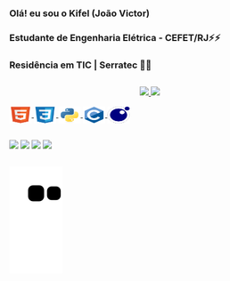 ### Olá! eu sou o Kifel (João Victor)
### Estudante de Engenharia Elétrica - CEFET/RJ⚡⚡
### Residência em TIC | Serratec 🚀🚀

  ##


<div align="center">
  <a href="https://github.com/kifel">
  <img height="150em" src="https://github-readme-stats.vercel.app/api?username=kifel&show_icons=true&theme=dark&include_all_commits=true&count_private=true"/>
  <img height="150em" src="https://github-readme-stats.vercel.app/api/top-langs/?username=kifel&layout=compact&langs_count=7&theme=dark"/>
</div>
<div style="display: inline_block"><br>
  <img align="center" alt="Kifel-HTML" height="30" width="40" src="https://raw.githubusercontent.com/devicons/devicon/master/icons/html5/html5-original.svg">
  <img align="center" alt="Kifel-CSS" height="30" width="40" src="https://raw.githubusercontent.com/devicons/devicon/master/icons/css3/css3-original.svg">
  <img align="center" alt="Kifel-Python" height="30" width="40" src="https://raw.githubusercontent.com/devicons/devicon/master/icons/python/python-original.svg">
  <img align="center" alt="Kifel-Csharp" height="30" width="40" src="https://raw.githubusercontent.com/devicons/devicon/master/icons/c/c-original.svg">
  <img align="center" alt="Kifel-Lua" height="30" width="40" src="https://raw.githubusercontent.com/devicons/devicon/master/icons/lua/lua-original.svg">
</div>
  
  ##
  
<div> 
  	<a href="https://twitter.com/KifelG_" target="_blank"><img src="https://img.shields.io/badge/Twitter-1DA1F2?style=for-the-badge&logo=twitter&logoColor=white" target="_blank"></a>
 	<a href="https://www.twitch.tv/kifelg" target="_blank"><img src="https://img.shields.io/badge/Twitch-9146FF?style=for-the-badge&logo=twitch&logoColor=white" target="_blank"></a>
 <a href="https://discord.gg/8p2VKTJBnw" target="_blank"><img src="https://img.shields.io/badge/Discord-7289DA?style=for-the-badge&logo=discord&logoColor=white" target="_blank"></a> 
  <a href = "mailto:joaovictorm.pessoal@gmail.com"><img src="https://img.shields.io/badge/-Gmail-%23333?style=for-the-badge&logo=gmail&logoColor=white" target="_blank"></a>
  
  ##
 
  ![Snake animation](https://github.com/kifel/kifel/blob/output/github-contribution-grid-snake.svg)
 
</div>
